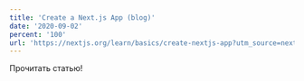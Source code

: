 ```yaml
---
title: 'Create a Next.js App (blog)'
date: '2020-09-02'
percent: '100'
url: 'https://nextjs.org/learn/basics/create-nextjs-app?utm_source=next-site&utm_medium=homepage-cta&utm_campaign=next-website'
---
```


Прочитать статью!
